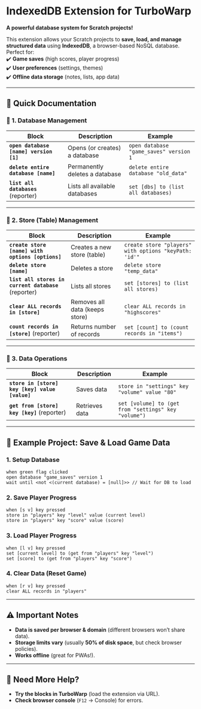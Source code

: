 # **IndexedDB Extension for TurboWarp**  
**A powerful database system for Scratch projects!**  

This extension allows your Scratch projects to **save, load, and manage structured data** using **IndexedDB**, a browser-based NoSQL database. Perfect for:  
✔️ **Game saves** (high scores, player progress)  
✔️ **User preferences** (settings, themes)  
✔️ **Offline data storage** (notes, lists, app data)  

---

## **📖 Quick Documentation**  

### **🔹 1. Database Management**  
| Block | Description | Example |
|--------|-------------|---------|
| **`open database [name] version [1]`** | Opens (or creates) a database | `open database "game_saves" version 1` |
| **`delete entire database [name]`** | Permanently deletes a database | `delete entire database "old_data"` |
| **`list all databases`** (reporter) | Lists all available databases | `set [dbs] to (list all databases)` |

---

### **🔹 2. Store (Table) Management**  
| Block | Description | Example |
|--------|-------------|---------|
| **`create store [name] with options [options]`** | Creates a new store (table) | `create store "players" with options "keyPath: 'id'"` |
| **`delete store [name]`** | Deletes a store | `delete store "temp_data"` |
| **`list all stores in current database`** (reporter) | Lists all stores | `set [stores] to (list all stores)` |
| **`clear ALL records in [store]`** | Removes all data (keeps store) | `clear ALL records in "highscores"` |
| **`count records in [store]`** (reporter) | Returns number of records | `set [count] to (count records in "items")` |

---

### **🔹 3. Data Operations**  
| Block | Description | Example |
|--------|-------------|---------|
| **`store in [store] key [key] value [value]`** | Saves data | `store in "settings" key "volume" value "80"` |
| **`get from [store] key [key]`** (reporter) | Retrieves data | `set [volume] to (get from "settings" key "volume")` |

---

## **🚀 Example Project: Save & Load Game Data**  

### **1. Setup Database**  
```scratch
when green flag clicked
open database "game_saves" version 1
wait until <not <(current database) = [null]>> // Wait for DB to load
```

### **2. Save Player Progress**  
```scratch
when [s v] key pressed
store in "players" key "level" value (current level)
store in "players" key "score" value (score)
```

### **3. Load Player Progress**  
```scratch
when [l v] key pressed
set [current level] to (get from "players" key "level")
set [score] to (get from "players" key "score")
```

### **4. Clear Data (Reset Game)**  
```scratch
when [r v] key pressed
clear ALL records in "players"
```

---

## **⚠️ Important Notes**  
- **Data is saved per browser & domain** (different browsers won’t share data).  
- **Storage limits vary** (usually **50% of disk space**, but check browser policies).  
- **Works offline** (great for PWAs!).  

---

## **🔧 Need More Help?**  
- **Try the blocks in TurboWarp** (load the extension via URL).  
- **Check browser console** (`F12` → Console) for errors.  

